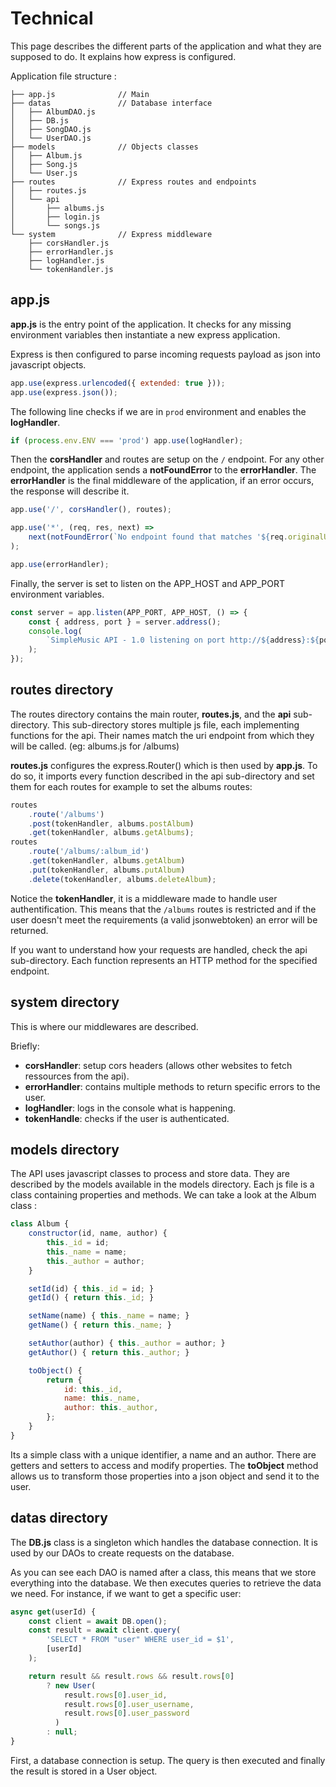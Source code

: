 # Technical

This page describes the different parts of the application and what they are supposed to do. It explains how express is configured.

Application file structure :

```
├── app.js              // Main
├── datas               // Database interface
│   ├── AlbumDAO.js
│   ├── DB.js
│   ├── SongDAO.js
│   └── UserDAO.js
├── models              // Objects classes
│   ├── Album.js
│   ├── Song.js
│   └── User.js
├── routes              // Express routes and endpoints
│   ├── routes.js
│   └── api
│       ├── albums.js
│       ├── login.js
│       └── songs.js
└── system              // Express middleware
    ├── corsHandler.js
    ├── errorHandler.js
    ├── logHandler.js
    └── tokenHandler.js
```

## app.js

**app.js** is the entry point of the application. It checks for any missing environment variables then instantiate a new express application.

Express is then configured to parse incoming requests payload as json into javascript objects.

```js
app.use(express.urlencoded({ extended: true }));
app.use(express.json());
```

The following line checks if we are in `prod` environment and enables the **logHandler**.

```js
if (process.env.ENV === 'prod') app.use(logHandler);
```

Then the **corsHandler** and routes are setup on the `/` endpoint. For any other endpoint, the application sends a **notFoundError** to the **errorHandler**. The **errorHandler** is the final middleware of the application, if an error occurs, the response will describe it.

```js
app.use('/', corsHandler(), routes);

app.use('*', (req, res, next) =>
    next(notFoundError(`No endpoint found that matches '${req.originalUrl}'`))
);

app.use(errorHandler);
```

Finally, the server is set to listen on the APP_HOST and APP_PORT environment variables.

```js
const server = app.listen(APP_PORT, APP_HOST, () => {
    const { address, port } = server.address();
    console.log(
        `SimpleMusic API - 1.0 listening on port http://${address}:${port}!`
    );
});
```

## routes directory

The routes directory contains the main router, **routes.js**, and the **api** sub-directory. This sub-directory stores multiple js file, each implementing functions for the api. Their names match the uri endpoint from which they will be called. (eg: albums.js for /albums)

**routes.js** configures the express.Router() which is then used by **app.js**. To do so, it imports every function described in the api sub-directory and set them for each routes for example to set the albums routes:

```js
routes
    .route('/albums')
    .post(tokenHandler, albums.postAlbum)
    .get(tokenHandler, albums.getAlbums);
routes
    .route('/albums/:album_id')
    .get(tokenHandler, albums.getAlbum)
    .put(tokenHandler, albums.putAlbum)
    .delete(tokenHandler, albums.deleteAlbum);
```

Notice the **tokenHandler**, it is a middleware made to handle user authentification. This means that the `/albums` routes is restricted and if the user doesn't meet the requirements (a valid jsonwebtoken) an error will be returned.

If you want to understand how your requests are handled, check the api sub-directory. Each function represents an HTTP method for the specified endpoint.

## system directory

This is where our middlewares are described.

Briefly:

-   **corsHandler**: setup cors headers (allows other websites to fetch ressources from the api).
-   **errorHandler**: contains multiple methods to return specific errors to the user.
-   **logHandler**: logs in the console what is happening.
-   **tokenHandle**: checks if the user is authenticated.

## models directory

The API uses javascript classes to process and store data. They are described by the models available in the models directory. Each js file is a class containing properties and methods. We can take a look at the Album class :

```js
class Album {
    constructor(id, name, author) {
        this._id = id;
        this._name = name;
        this._author = author;
    }

    setId(id) { this._id = id; }
    getId() { return this._id; }

    setName(name) { this._name = name; }
    getName() { return this._name; }

    setAuthor(author) { this._author = author; }
    getAuthor() { return this._author; }

    toObject() {
        return {
            id: this._id,
            name: this._name,
            author: this._author,
        };
    }
}
```

Its a simple class with a unique identifier, a name and an author. There are getters and setters to access and modify properties. The **toObject** method allows us to transform those properties into a json object and send it to the user.

## datas directory

The **DB.js** class is a singleton which handles the database connection. It is used by our DAOs to create requests on the database.

As you can see each DAO is named after a class, this means that we store everything into the database. We then executes queries to retrieve the data we need. For instance, if we want to get a specific user:

```js
async get(userId) {
    const client = await DB.open();
    const result = await client.query(
        'SELECT * FROM "user" WHERE user_id = $1',
        [userId]
    );

    return result && result.rows && result.rows[0]
        ? new User(
            result.rows[0].user_id,
            result.rows[0].user_username,
            result.rows[0].user_password
          )
        : null;
}
```

First, a database connection is setup. The query is then executed and finally the result is stored in a User object.
